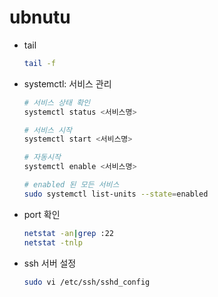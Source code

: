 # ubnutu

- tail
    ```bash
    tail -f
    ```
- systemctl: 서비스 관리
    ```bash 
    # 서비스 상태 확인
    systemctl status <서비스명>

    # 서비스 시작
    systemctl start <서비스명>

    # 자동시작
    systemctl enable <서비스명>

    # enabled 된 모든 서비스
    sudo systemctl list-units --state=enabled

    ```
- port 확인
  ```bash
  netstat -an|grep :22
  netstat -tnlp
  ```

- ssh 서버 설정
    ```sh
    sudo vi /etc/ssh/sshd_config
    ```
